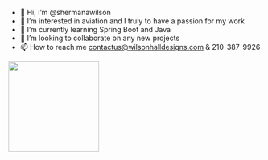 - 👋 Hi, I’m @shermanawilson
- 👀 I’m interested in aviation and I truly to have a passion for my work
- 🌱 I’m currently learning Spring Boot and Java
- 💞️ I’m looking to collaborate on any new projects
- 📫 How to reach me contactus@wilsonhalldesigns.com & 210-387-9926

<img height="180em" src="https://github-readme-stats.vercel.app/api?username=shermanawilson&show_icons=true&hide_border=true&&count_private=true&include_all_commits=true" />

<!---
shermanawilson/shermanawilson is a ✨ special ✨ repository because its `README.md` (this file) appears on your GitHub profile.
You can click the Preview link to take a look at your changes.
--->
